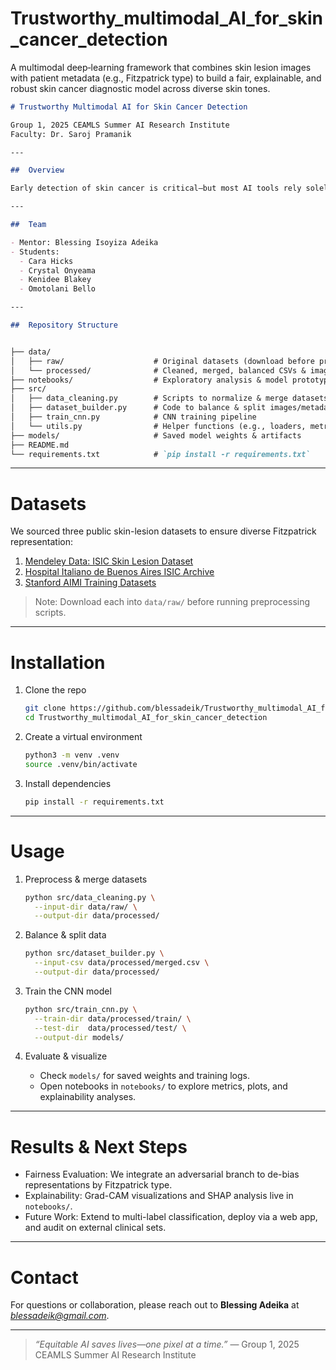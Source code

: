 # Trustworthy_multimodal_AI_for_skin_cancer_detection
A multimodal deep‐learning framework that combines skin lesion images with patient metadata (e.g., Fitzpatrick type) to build a fair, explainable, and robust skin cancer diagnostic model across diverse skin tones.



````markdown
# Trustworthy Multimodal AI for Skin Cancer Detection

Group 1, 2025 CEAMLS Summer AI Research Institute  
Faculty: Dr. Saroj Pramanik

---

##  Overview

Early detection of skin cancer is critical—but most AI tools rely solely on images and often underperform on darker skin tones. Our project addresses this bias by combining lesion images with patient metadata (e.g., Fitzpatrick skin type) to build a fair, explainable, and robust deep-learning model for skin cancer diagnosis.

---

##  Team

- Mentor: Blessing Isoyiza Adeika  
- Students:
  - Cara Hicks  
  - Crystal Onyeama  
  - Kenidee Blakey  
  - Omotolani Bello  

---

##  Repository Structure


├── data/  
│   ├── raw/                    # Original datasets (download before preprocessing)  
│   └── processed/              # Cleaned, merged, balanced CSVs & images  
├── notebooks/                  # Exploratory analysis & model prototyping  
├── src/                        
│   ├── data_cleaning.py        # Scripts to normalize & merge datasets  
│   ├── dataset_builder.py      # Code to balance & split images/metadata  
│   ├── train_cnn.py            # CNN training pipeline  
│   └── utils.py                # Helper functions (e.g., loaders, metrics)  
├── models/                     # Saved model weights & artifacts  
├── README.md                   
└── requirements.txt            # `pip install -r requirements.txt`
````

---

# Datasets

We sourced three public skin-lesion datasets to ensure diverse Fitzpatrick representation:

1. [Mendeley Data: ISIC Skin Lesion Dataset](https://data.mendeley.com/datasets/zr7vgbcyr2/1)
2. [Hospital Italiano de Buenos Aires ISIC Archive](https://api.isic-archive.com/doi/hospital-italiano-de-buenos-aires-skin-lesions/)
3. [Stanford AIMI Training Datasets](https://stanfordaimi.azurewebsites.net/datasets/35866158-8196-48d8-87bf-50dca81df965)

> Note: Download each into `data/raw/` before running preprocessing scripts.

---

# Installation

1. Clone the repo

   ```bash
   git clone https://github.com/blessadeik/Trustworthy_multimodal_AI_for_skin_cancer_detection.git
   cd Trustworthy_multimodal_AI_for_skin_cancer_detection
   ```

2. Create a virtual environment

   ```bash
   python3 -m venv .venv
   source .venv/bin/activate
   ```

3. Install dependencies

   ```bash
   pip install -r requirements.txt
   ```

---

# Usage

1. Preprocess & merge datasets

   ```bash
   python src/data_cleaning.py \
     --input-dir data/raw/ \
     --output-dir data/processed/
   ```

2. Balance & split data

   ```bash
   python src/dataset_builder.py \
     --input-csv data/processed/merged.csv \
     --output-dir data/processed/
   ```

3. Train the CNN model

   ```bash
   python src/train_cnn.py \
     --train-dir data/processed/train/ \
     --test-dir  data/processed/test/ \
     --output-dir models/
   ```

4. Evaluate & visualize

   * Check `models/` for saved weights and training logs.
   * Open notebooks in `notebooks/` to explore metrics, plots, and explainability analyses.

---

# Results & Next Steps

* Fairness Evaluation: We integrate an adversarial branch to de-bias representations by Fitzpatrick type.
* Explainability: Grad-CAM visualizations and SHAP analysis live in `notebooks/`.
* Future Work: Extend to multi-label classification, deploy via a web app, and audit on external clinical sets.

---

# Contact

For questions or collaboration, please reach out to **Blessing Adeika** at *[blessadeik@gmail.com](mailto:blessadeik@gmail.com)*.

---

> *“Equitable AI saves lives—one pixel at a time.”*
> — Group 1, 2025 CEAMLS Summer AI Research Institute

```
```
